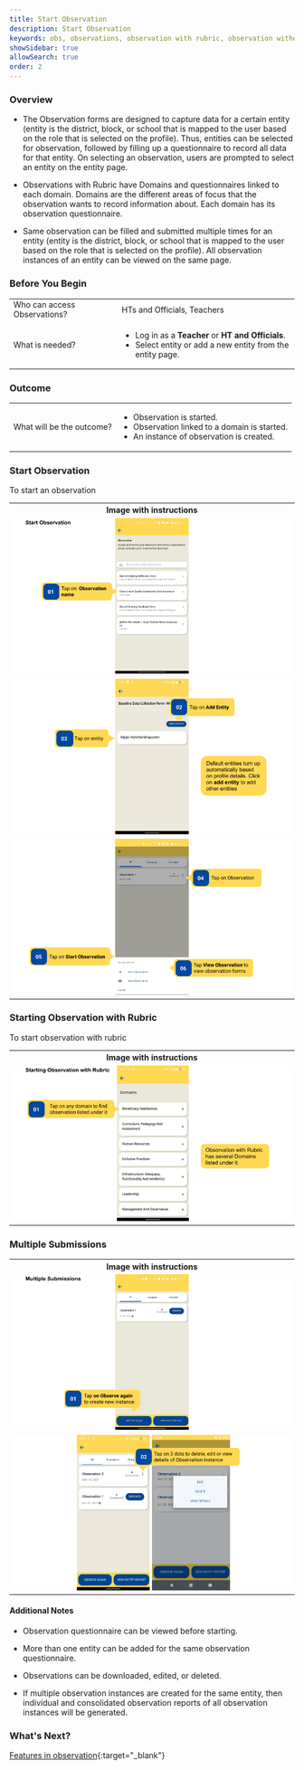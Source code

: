 ```yaml
---
title: Start Observation 
description: Start Observation 
keywords: obs, observations, observation with rubric, observation without rubric, observation led improvement
showSidebar: true
allowSearch: true
order: 2
---
```


### Overview

- The Observation forms are designed to capture data for a certain entity (entity is the district, block, or school that is mapped to the user based on the role that is selected on the profile). Thus, entities can be selected for observation, followed by filling up a questionnaire to record all data for that entity. On selecting an observation, users are prompted to select an entity on the entity page.

- Observations with Rubric have Domains and questionnaires linked to each domain. Domains are the different areas of focus that the observation wants to record information about. Each domain has its observation questionnaire.

- Same observation can be filled and submitted multiple times for an entity  (entity is the district, block, or school that is mapped to the user based on the role that is selected on the profile). All observation instances of an entity can be viewed on the same page. 


### Before You Begin

<table>
  <tr><td>Who can access Observations?</td>
   <td>HTs and Officials, Teachers</td>
  </tr>
  <tr><td>What is needed?</td>
  <td><ul><li>Log in as a <b>Teacher</b> or <b>HT and Officials</b>.</li>
  <li>Select entity or add a new entity from the entity page.</li></ul>
</td>
  </tr>
</table>


### Outcome

<table>
 <tr><td>What will be the outcome?</td>
  <td><ul><li>Observation is started.</li>
  <li>Observation linked to a domain is started.</li>
<li>An instance of observation is created.</li></ul> 
</td>
  </tr>
</table>

### Start Observation

To start an observation

<table>
<tr>
  <th>Image with instructions</th>
</tr>
  <tr>
    <td><img src="../images/consumption/start-observation-1.png"></td>
    </tr>
    <tr>
    <td><img src="../images/consumption/start-observation-2.png"></td>
    </tr>
    <tr>
    <td><img src="../images/consumption/start-observation-3.png"></td>
    </tr>
</table>

### Starting Observation with Rubric 

To start observation with rubric

<table>
  <tr>
    <th>Image with instructions</th>
  </tr>
  <tr>
    <td><img src="../images/consumption/starting-observation-with-rubric-1.png"></td>
    </tr>
</table>

### Multiple Submissions

<table>
<tr>
  <th>Image with instructions</th>
</tr>
  <tr>
    <td><img src="../images/consumption/multiple-submissions-1.png"></td>
    </tr>
    <tr>
    <td><img src="../images/consumption/multiple-submissions-2.png"></td>
    </tr>
</table>


#### Additional Notes

- Observation questionnaire can be viewed before starting.

- More than one entity can be added for the same observation questionnaire.

- Observations can be downloaded, edited, or deleted.

- If multiple observation instances are created for the same entity, then individual and consolidated observation reports of all observation instances will be generated.


### What's Next?

[Features in observation](./features-in-observation.html){:target="_blank"}